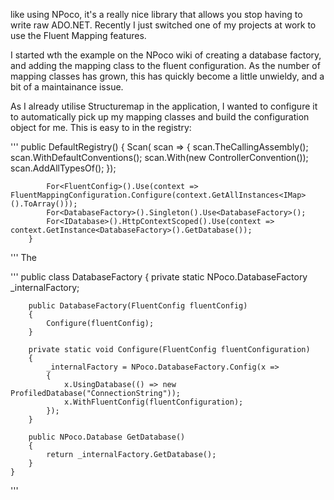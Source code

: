  like using NPoco, it's a really nice library that allows you stop having to write raw ADO.NET. Recently I just switched one of my projects at work to use the Fluent Mapping features.

I started wth the example on the NPoco wiki of creating a database factory, and adding the mapping class to the fluent configuration. As the number of mapping classes has grown, this has quickly become a little unwieldy, and a bit of a maintainance issue.

As I already utilise Structuremap in the application, I wanted to configure it to automatically pick up my mapping classes and build the configuration object for me. This is easy to in the registry:

'''
		public DefaultRegistry()
		{
			Scan(
				scan =>
				{
					scan.TheCallingAssembly();
					scan.WithDefaultConventions();
					scan.With(new ControllerConvention());
					scan.AddAllTypesOf<IMap>();
				});

			For<FluentConfig>().Use(context => FluentMappingConfiguration.Configure(context.GetAllInstances<IMap>().ToArray()));
			For<DatabaseFactory>().Singleton().Use<DatabaseFactory>();
			For<IDatabase>().HttpContextScoped().Use(context => context.GetInstance<DatabaseFactory>().GetDatabase());
		}
'''
The 

'''
	public class DatabaseFactory
	{
		private static NPoco.DatabaseFactory _internalFactory;

		public DatabaseFactory(FluentConfig fluentConfig)
		{
			Configure(fluentConfig);
		}

		private static void Configure(FluentConfig fluentConfiguration)
		{
			_internalFactory = NPoco.DatabaseFactory.Config(x =>
			{
				x.UsingDatabase(() => new ProfiledDatabase("ConnectionString"));
				x.WithFluentConfig(fluentConfiguration);
			});
		}

		public NPoco.Database GetDatabase()
		{
			return _internalFactory.GetDatabase();
		}
	}
'''
